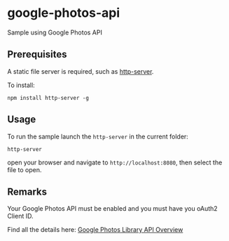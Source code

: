 # google-photos-api
Sample using Google Photos API

## Prerequisites
A static file server is required, such as [http-server](https://github.com/indexzero/http-server).

To install:

    npm install http-server -g 

## Usage
To run the sample launch the `http-server` in the current folder:

    http-server

open your browser and navigate to `http://localhost:8080`, then select the file to open.

## Remarks
Your Google Photos API must be enabled and you must have you oAuth2 Client ID. 

Find all the details here: [Google Photos Library API Overview](https://developers.google.com/photos/library/guides/overview)
